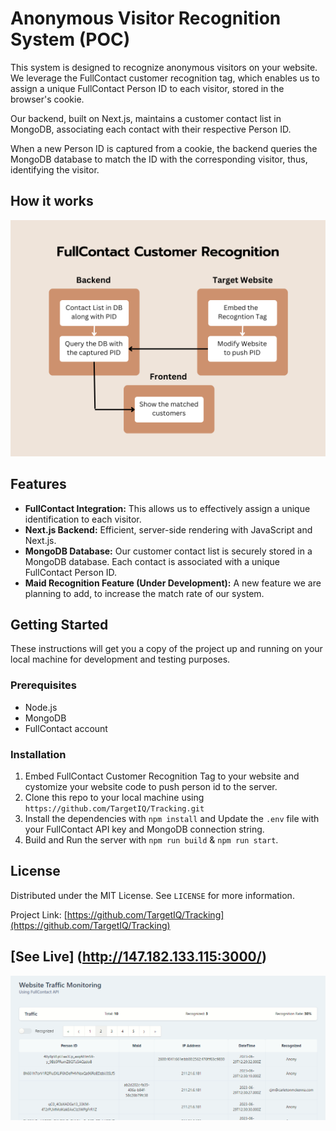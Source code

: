 # Anonymous Visitor Recognition System (POC)

This system is designed to recognize anonymous visitors on your website. We leverage the FullContact customer recognition tag, which enables us to assign a unique FullContact Person ID to each visitor, stored in the browser's cookie. 

Our backend, built on Next.js, maintains a customer contact list in MongoDB, associating each contact with their respective Person ID. 

When a new Person ID is captured from a cookie, the backend queries the MongoDB database to match the ID with the corresponding visitor, thus, identifying the visitor.

## How it works
![Screenshot](./public/diagram.png)

## Features

- **FullContact Integration:** This allows us to effectively assign a unique identification to each visitor. 
- **Next.js Backend:** Efficient, server-side rendering with JavaScript and Next.js.
- **MongoDB Database:** Our customer contact list is securely stored in a MongoDB database. Each contact is associated with a unique FullContact Person ID.
- **Maid Recognition Feature (Under Development):** A new feature we are planning to add, to increase the match rate of our system.

## Getting Started

These instructions will get you a copy of the project up and running on your local machine for development and testing purposes.

### Prerequisites

- Node.js
- MongoDB
- FullContact account

### Installation

1. Embed FullContact Customer Recognition Tag to your website and cystomize your website code to push person id to the server.
2. Clone this repo to your local machine using `https://github.com/TargetIQ/Tracking.git`
3. Install the dependencies with `npm install` and Update the `.env` file with your FullContact API key and MongoDB connection string.
4. Build and Run the server with `npm run build` & `npm run start`.

## License

Distributed under the MIT License. See `LICENSE` for more information.

Project Link: [https://github.com/TargetIQ/Tracking](https://github.com/TargetIQ/Tracking)


## [See Live] (http://147.182.133.115:3000/)

![Screenshot](./public/screenshot.png)